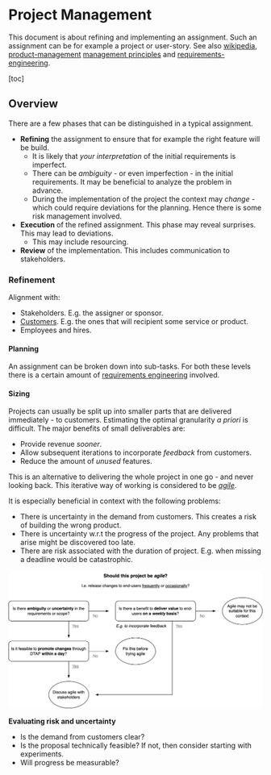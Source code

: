 # Project Management

This document is about refining and implementing an assignment. Such an assignment can be for example a project or user-story. See also [wikipedia](https://en.wikipedia.org/wiki/Outline_of_project_management), [product-management](product-management.md)  [management principles](management-principles.md) and [requirements-engineering](requirements-engineering.md).

[toc]

## Overview

There are a few phases that can be distinguished in a typical assignment.

- **Refining** the assignment to ensure that for example the right feature will be build.
    - It is likely that *your interpretation* of the initial requirements is imperfect.
    - There can be *ambiguity* - or even imperfection - in the initial requirements. It may be beneficial to analyze the problem in advance.
    - During the implementation of the project the context may *change* - which could require deviations for the planning. Hence there is some risk management involved.
- **Execution** of the refined assignment. This phase may reveal surprises. This may lead to deviations.
    - This may include resourcing.
- **Review** of the implementation. This includes communication to stakeholders.



### Refinement

Alignment with:

- Stakeholders. E.g. the assigner or sponsor.
- [Customers](https://en.wikipedia.org/wiki/Customer). E.g. the ones that will recipient some service or product.
- Employees and hires.



#### Planning

An assignment can be broken down into sub-tasks. For both these levels there is a certain amount of [requirements engineering](requirements-engineering.md) involved.



#### Sizing

Projects can usually be split up into smaller parts that are delivered immediately - to customers. Estimating the optimal granularity *a priori* is difficult. The major benefits of small deliverables are:

- Provide revenue *sooner*.
- Allow subsequent iterations to incorporate *feedback* from customers.
- Reduce the amount of *unused* features.

This is an alternative to delivering the whole project in one go - and never looking back. This iterative way of working is considered to be [*agile*](scrum-guide.md).

It is especially beneficial in context with the following problems:

- There is uncertainty in the demand from customers. This creates a risk of building the wrong product.
- There is uncertainty w.r.t the progress of the project. Any problems that arise might be discovered too late.
- There are risk associated with the duration of project. E.g. when missing a deadline would be catastrophic.

![choosing-agile](img/choosing-agile.png)



**Evaluating risk and uncertainty**

- Is the demand from customers clear?
- Is the proposal technically feasible? If not, then consider starting with experiments.
- Will progress be measurable?

